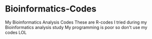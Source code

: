 # Bioinformatics-Codes
My Bioinformatics Analysis Codes
These are R-codes I tried during my Bioinformatics analysis study
My programming is poor so don't use my codes LOL
